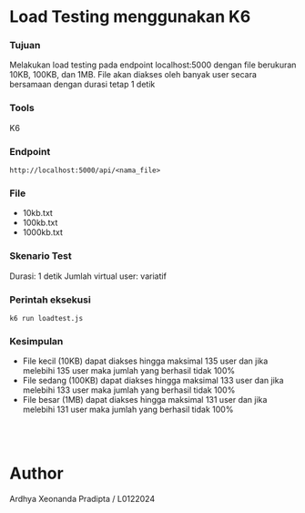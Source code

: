 # Load Testing menggunakan K6

### Tujuan
Melakukan load testing pada endpoint localhost:5000 dengan file berukuran 10KB, 100KB, dan 1MB. File akan diakses oleh banyak user secara bersamaan dengan durasi tetap 1 detik

### Tools
K6

### Endpoint
```http://localhost:5000/api/<nama_file>```

### File
- 10kb.txt
- 100kb.txt
- 1000kb.txt

### Skenario Test
Durasi: 1 detik
Jumlah virtual user: variatif

### Perintah eksekusi
```k6 run loadtest.js```

### Kesimpulan
- File kecil (10KB) dapat diakses hingga maksimal 135 user dan jika melebihi 135 user maka jumlah yang berhasil tidak 100%
- File sedang (100KB) dapat diakses hingga maksimal 133 user dan jika melebihi 133 user maka jumlah yang berhasil tidak 100%
- File besar (1MB) dapat diakses hingga maksimal 131 user dan jika melebihi 131 user maka jumlah yang berhasil tidak 100%
<br>
<br>

# Author
Ardhya Xeonanda Pradipta / L0122024
